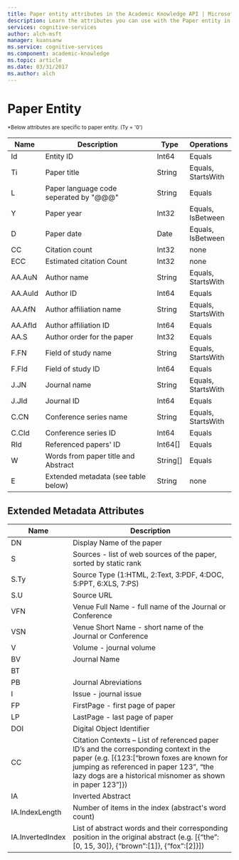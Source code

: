 ```yaml
---
title: Paper entity attributes in the Academic Knowledge API | Microsoft Docs
description: Learn the attributes you can use with the Paper entity in the Academic Knowledge API in Cognitive Services.
services: cognitive-services
author: alch-msft
manager: kuansanw
ms.service: cognitive-services
ms.component: academic-knowledge
ms.topic: article
ms.date: 03/31/2017
ms.author: alch
---
```


# Paper Entity

<sub>
*Below attributes are specific to paper entity. (Ty = '0')
</sub>


Name	|Description	            						|Type       | Operations
------- | ------------------------------------------------- | --------- | ----------------------------
Id		|Entity ID											|Int64		|Equals
Ti		|Paper title										|String		|Equals,<br/>StartsWith
L 		|Paper language code seperated by "@@@"				|String		|Equals
Y		|Paper year											|Int32		|Equals,<br/>IsBetween
D		|Paper date											|Date		|Equals,<br/>IsBetween
CC		|Citation count										|Int32		|none  
ECC		|Estimated citation Count							|Int32		|none
AA.AuN	|Author name 										|String		|Equals,<br/>StartsWith
AA.AuId	|Author ID											|Int64		|Equals
AA.AfN	|Author affiliation name							|String		|Equals,<br/>StartsWith
AA.AfId	|Author affiliation ID								|Int64		|Equals
AA.S	|Author order for the paper							|Int32		|Equals
F.FN	|Field of study name 								|String		|Equals,<br/>StartsWith
F.FId	|Field of study ID									|Int64		|Equals
J.JN	|Journal name										|String		|Equals,<br/>StartsWith
J.JId	|Journal ID											|Int64		|Equals
C.CN	|Conference series name								|String		|Equals,<br/>StartsWith
C.CId	|Conference series ID								|Int64		|Equals
RId	    |Referenced papers' ID								|Int64[]	|Equals
W       |Words from paper title and Abstract 				|String[] 	|Equals
E		|Extended metadata (see table below) 				|String 	|none  
		


## Extended Metadata Attributes ##

Name    | Description               
--------|---------------------------	
DN		| Display Name of the paper 
S		| Sources - list of web sources of the paper, sorted by static rank
S.Ty	| Source Type (1:HTML, 2:Text, 3:PDF, 4:DOC, 5:PPT, 6:XLS, 7:PS)
S.U		| Source URL
VFN		| Venue Full Name - full name of the Journal or Conference
VSN		| Venue Short Name - short name of the Journal or Conference
V		| Volume - journal volume
BV		| Journal Name
BT		| 
PB		| Journal Abreviations
I 		| Issue - journal issue
FP		| FirstPage - first page of paper
LP 		| LastPage - last page of paper
DOI		| Digital Object Identifier
CC 		| Citation Contexts – List of referenced paper ID’s and the corresponding context in the paper (e.g. [{123:[“brown foxes are known for jumping as referenced in paper 123”, “the lazy dogs are a historical misnomer as shown in paper 123”]})
IA		| Inverted Abstract
IA.IndexLength|	Number of items in the index (abstract's word count)
IA.InvertedIndex| List of abstract words and their corresponding position in the original abstract (e.g. [{“the”:[0, 15, 30]}, {“brown”:[1]}, {“fox”:[2]}])
